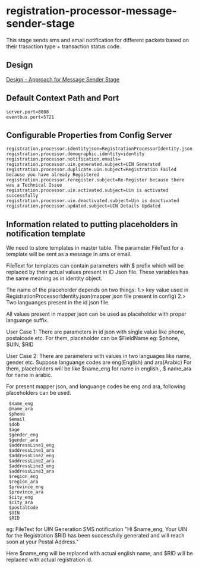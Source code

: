 # registration-processor-message-sender-stage

This stage sends sms and email notification for different packets based on their trasaction type + transaction status code.

## Design

[Design - Approach for Message Sender Stage]()

## Default Context Path and Port
```
server.port=8088
eventbus.port=5721
```
## Configurable Properties from Config Server
```
registration.processor.identityjson=RegistrationProcessorIdentity.json
registration.processor.demographic.identity=identity
registration.processor.notification.emails=
registration.processor.uin.generated.subject=UIN Generated
registration.processor.duplicate.uin.subject=Registration Failed because you have already Registered
registration.processor.reregister.subject=Re-Register because there was a Technical Issue
registration.processor.uin.activated.subject=Uin is activated successfully
registration.processor.uin.deactivated.subject=Uin is deactivated
registration.processor.updated.subject=UIN Details Updated
```
## Information related to putting placeholders in notification template
We need to store templates in master table.
The parameter FileText for a template will be sent as a message in sms or email.

FileText for templates can contain parameters with $ prefix which will be replaced by their actual values present in ID Json file. These variables has the same meaning as in identity object. 

The name of the placeholder depends on two things:
1.> key value used in RegistrationProcessorIdentity.json(mapper json file present in config)
2.> Two languanges present in the id json file.

All values present in mapper json can be used as placeholder with proper languange suffix.

User Case 1: 
There are parameters in id json with single value like phone, postalcode etc.
For them, placeholder can be $FieldName
eg: $phone, $UIN, $RID

User Case 2:
There are parameters with values in two languages like name, gender etc.
Suppose languange codes are eng(English) and ara(Arabic)
For them, placeholders will be like $name_eng for name in english , $ name_ara for name in arabic.

For present mapper json, and languange codes be eng and ara, following placeholders can be used.

	 $name_eng
	 @name_ara
	 $phone
	 $email
	 $dob
	 $age
	 $gender_eng
	 $gender_ara
	 $addressLine1_eng
	 $addressLine1_ara
	 $addressLine2_eng
	 $addressLine2_ara
	 $addressLine3_eng
	 $addressLine3_ara
	 $region_eng
	 $region_ara
	 $province_eng
	 $province_ara
	 $city_eng
	 $city_ara
	 $postalCode
	 $UIN
	 $RID
	 
eg: FileText for UIN Generation SMS notification
"Hi $name_eng,
	Your UIN for the Registration $RID has been successfully generated and will reach soon at your Postal Address."
	
Here $name_eng will be replaced with actual english name, and $RID will be replaced with actual registration id.
